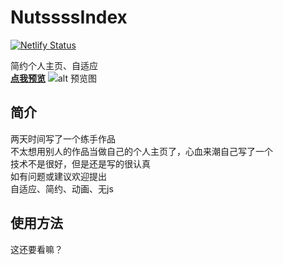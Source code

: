 # NutssssIndex
[![Netlify Status](https://api.netlify.com/api/v1/badges/85235197-e2f8-4bef-861a-0f869ff64b66/deploy-status)](https://app.netlify.com/sites/niufuyu/deploys)

简约个人主页、自适应  
**[点我预览](https://n0ts.cn)**
![alt 预览图](https://images.gitee.com/uploads/images/2020/0525/000514_3cb0b6fa_2250179.png)

## 简介
两天时间写了一个练手作品  
不太想用别人的作品当做自己的个人主页了，心血来潮自己写了一个  
技术不是很好，但是还是写的很认真  
如有问题或建议欢迎提出  
自适应、简约、动画、无js  

## 使用方法
这还要看嘛？
